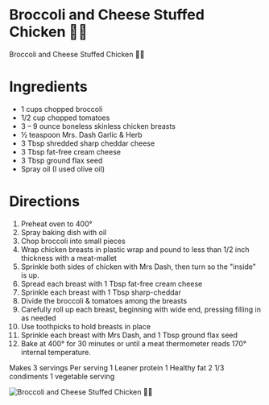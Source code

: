 # Broccoli and Cheese Stuffed Chicken 🥦🧀

Broccoli and Cheese Stuffed Chicken 🥦🧀

# Ingredients

- 1 cups chopped broccoli
- 1/2 cup chopped tomatoes
- 3 – 9 ounce boneless skinless chicken breasts
- ½ teaspoon Mrs. Dash Garlic & Herb
- 3 Tbsp shredded sharp cheddar cheese
- 3 Tbsp fat-free cream cheese
- 3 Tbsp ground flax seed
- Spray oil (I used olive oil)

# Directions

1. Preheat oven to 400°
2. Spray baking dish with oil
3. Chop broccoli into small pieces
4. Wrap chicken breasts in plastic wrap and pound to less than 1/2 inch thickness with a meat-mallet
5. Sprinkle both sides of chicken with Mrs Dash, then turn so the "inside" is up.
6. Spread each breast with 1 Tbsp fat-free cream cheese
7. Sprinkle each breast with 1 Tbsp sharp-cheddar
8. Divide the broccoli & tomatoes among the breasts
9. Carefully roll up each breast, beginning with wide end, pressing filling in as needed
10. Use toothpicks to hold breasts in place
11. Sprinkle each breast with Mrs Dash, and 1 Tbsp ground flax seed
12. Bake at 400° for 30 minutes or until a meat thermometer reads 170° internal temperature.

Makes 3 servings
Per serving
1 Leaner protein
1 Healthy fat
2 1/3 condiments
1 vegetable serving

![Broccoli and Cheese Stuffed Chicken 🥦🧀](./Broccoli%20and%20Cheese%20Stuffed%20Chicken%20🥦🧀.png)

